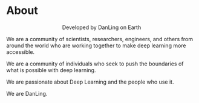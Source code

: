 # About

<p style="text-align: center;">Developed by DanLing on Earth</p>

We are a community of scientists, researchers, engineers, and others from around the world who are working together to make deep learning more accessible.

We are a community of individuals who seek to push the boundaries of what is possible with deep learning.

We are passionate about Deep Learning and the people who use it.

We are DanLing.

